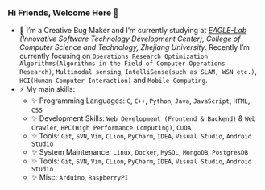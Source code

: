 ### Hi Friends, Welcome Here 👋

- 🤔 I’m a Creative Bug Maker and I’m currently studying at *[EAGLE-Lab](http://eagle.zju.edu.cn/) (Innovative Software Technology Development Center), College of Computer Science and Technology, Zhejiang University*. Recently I’m currently focusing on `Operations Research Optimization Algorithms(Algorithms in the Field of Computer Operations Research)`, `Multimodal sensing`, `IntelliSense(such as SLAM, WSN etc.)`, `HCI(Human–Computer Interaction)` and `Mobile Computing`.
- ⚡ My main skills:
    * ✨ Programming Languages: `C`, `C++`, `Python`, `Java`, `JavaScript`, `HTML`, `CSS`
    * ✨ Development Skills: `Web Development (Frontend & Backend)` & `Web Crawler`, `HPC(High Performance Computing)`, `CUDA`
    * ✨ Tools: `Git`, `SVN`, `Vim`, `CLion`, `PyCharm`, `IDEA`, `Visual Studio`, `Android Studio`
    * ✨ System Maintenance: `Linux`, `Docker`, `MySQL`, `MongoDB`, `PostgresDB`
    * ✨ Tools: `Git`, `SVN`, `Vim`, `CLion`, `PyCharm`, `IDEA`, `Visual Studio`, `Android Studio`
    * ✨ Misc: `Arduino`, `RaspberryPI`

<!--![Top Langs](https://github-readme-stats.vercel.app/api/top-langs/?username=aspxcor&hide=jupyter%20notebook,javascript&langs_count=10&layout=compact)-->

<!--
  > ✨ `AIoT(Artificial Intelligence & Internet of Things)`
  > 
  > ✨ `Operations Research Optimization Algorithms(Algorithms in the Field of Computer Operations Research)`
  > 
  > ✨ `IntelliSense(such as SLAM, WSN etc.)` 
  > 
  > ✨ `HCI(Human–Computer Interaction)` 
  > 
  > ✨ `Mobile Computing`
-->
<!--`Ubiquitous Computing`, `Embedded Systems` and `Edge Computing` -->

<!--
**aspxcor/aspxcor** is a ✨ _special_ ✨ repository because its `README.md` (this file) appears on your GitHub profile.

Here are some ideas to get you started:

- 🔭 I’m currently working on ...
- 🌱 I’m currently learning ...
- 👯 I’m looking to collaborate on ...
- 💬 Ask me about ...
- 📫 How to reach me: ...
- 📫 How to reach me: [Click Here To Contact Me](mailto:aspxcor@gmail.com)
- 😄 Pronouns: ...
- ⚡ Fun fact: ...
- 🤔 I’m a Creative Bug Maker.
- ⚡ My main programming language: 

![Top Langs](https://github-readme-stats.vercel.app/api/top-langs/?username=aspxcor&hide=jupyter%20notebook,javascript&langs_count=10&layout=compact)
  -->
